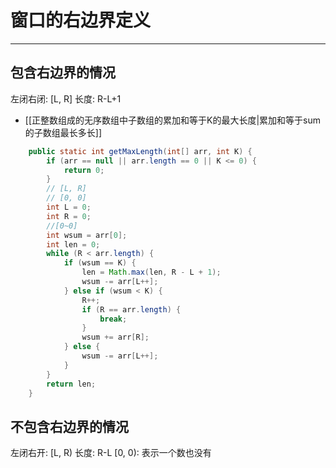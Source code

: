 # 窗口的右边界定义

---

## 包含右边界的情况
左闭右闭: [L, R] 长度: R-L+1


- [[正整数组成的无序数组中子数组的累加和等于K的最大长度|累加和等于sum的子数组最长多长]] 
```java
	public static int getMaxLength(int[] arr, int K) {
		if (arr == null || arr.length == 0 || K <= 0) {
			return 0;
		}
		// [L, R]
		// [0, 0]
		int L = 0;
		int R = 0;
		//[0~0]
		int wsum = arr[0];
		int len = 0;
		while (R < arr.length) {
			if (wsum == K) {
				len = Math.max(len, R - L + 1);
				wsum -= arr[L++];
			} else if (wsum < K) {
				R++;
				if (R == arr.length) {
					break;
				}
				wsum += arr[R];
			} else {
				wsum -= arr[L++];
			}
		}
		return len;
	}
```
## 不包含右边界的情况

左闭右开: \[L, R) 长度: R-L
\[0, 0): 表示一个数也没有


